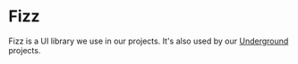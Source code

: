 # Fizz

Fizz is a UI library we use in our projects. It's also used by our [Underground](https://github.com/undergroundstore) projects.
